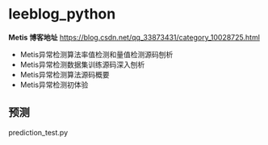 # leeblog_python
**Metis 博客地址**
https://blog.csdn.net/qq_33873431/category_10028725.html

- Metis异常检测算法率值检测和量值检测源码刨析
- Metis异常检测数据集训练源码深入刨析
- Metis异常检测算法源码概要
- Metis异常检测初体验

## 预测
prediction_test.py 